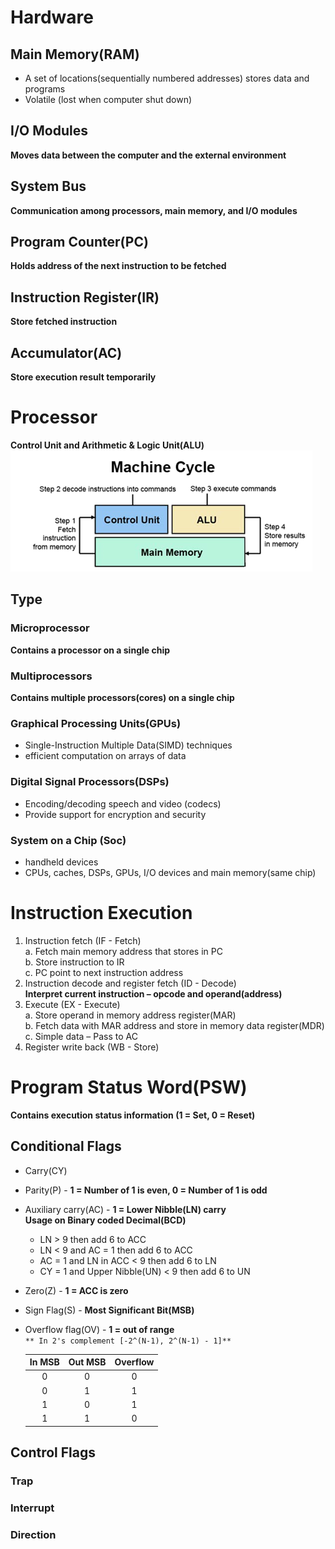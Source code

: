 # Hardware
## Main Memory(RAM)
- A set of locations(sequentially numbered addresses) stores data and programs
- Volatile (lost  when computer shut down)
## I/O Modules
**Moves data between the computer and the external environment**
## System Bus
**Communication among processors, main memory, and I/O modules**
## Program Counter(PC)
**Holds address of the next instruction to be fetched**
## Instruction Register(IR)
**Store fetched instruction**
## Accumulator(AC)
**Store execution result temporarily**

# Processor
**Control Unit and Arithmetic & Logic Unit(ALU)**  
![Machine Cycle](../Image/machine_cycle.png)
## Type
### Microprocessor
**Contains a processor on a single chip**
### Multiprocessors
**Contains multiple processors(cores) on a single chip**
### Graphical Processing Units(GPUs)
- Single-Instruction Multiple Data(SIMD) techniques 
- efficient computation on arrays of data
### Digital Signal Processors(DSPs) 
- Encoding/decoding speech and video (codecs)
- Provide support for encryption and security
### System on a Chip (Soc)
- handheld devices
- CPUs, caches, DSPs, GPUs, I/O devices and main memory(same chip)

# Instruction Execution
1. Instruction fetch (IF - Fetch)  
  a. Fetch main memory address that stores in PC  
  b. Store instruction to IR  
  c. PC point to next instruction address
2. Instruction decode and register fetch (ID - Decode)  
**Interpret current instruction – opcode and operand(address)**
3. Execute (EX - Execute)  
  a. Store operand in memory address register(MAR)  
  b. Fetch data with MAR address and store in memory data register(MDR)  
  c. Simple data – Pass to AC
4. Register write back (WB - Store)

# Program Status Word(PSW)
**Contains execution status information (1 = Set, 0 = Reset)**
## Conditional Flags
- Carry(CY)
- Parity(P) - **1 = Number of 1 is even, 0 = Number of 1 is odd**
- Auxiliary carry(AC) - **1 = Lower Nibble(LN) carry**  
**Usage on Binary coded Decimal(BCD)**
  - LN > 9 then add 6 to ACC
  - LN < 9 and AC = 1 then add 6 to ACC
  - AC = 1 and LN in ACC < 9 then add 6 to LN
  - CY = 1 and Upper Nibble(UN) < 9 then add 6 to UN
- Zero(Z) - **1 = ACC is zero**
- Sign Flag(S) - **Most Significant Bit(MSB)**
- Overflow flag(OV) - **1 = out of range**  
`** In 2's complement [-2^(N-1), 2^(N-1) - 1]**`

  | In MSB | Out MSB | Overflow |
  | :---: | :---: | :---: |
  | 0 | 0 | 0 |
  | 0 | 1 | 1 |
  | 1 | 0 | 1 |
  | 1 | 1 | 0 |
## Control Flags
### Trap
### Interrupt
### Direction
